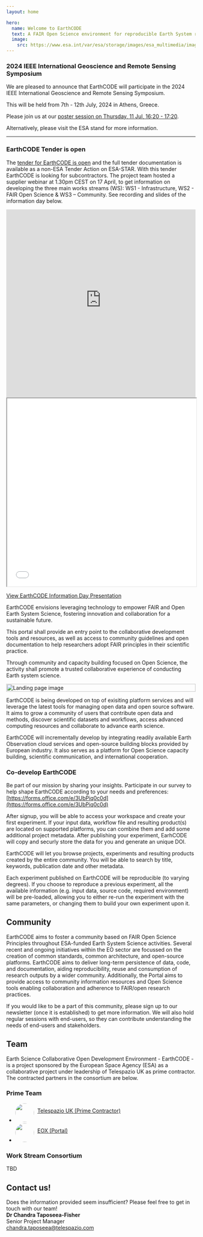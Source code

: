 ```yaml
---
layout: home

hero:
  name: Welcome to EarthCODE
  text: A FAIR Open Science environment for reproducible Earth System research
  image:
    src: https://www.esa.int/var/esa/storage/images/esa_multimedia/images/2023/11/nourishing_commercial_earth_observation/25191087-1-eng-GB/Nourishing_commercial_Earth_observation_pillars.jpg
---
```


<div class="highlight">

### 2024 IEEE International Geoscience and Remote Sensing Symposium

We are pleased to announce that EarthCODE will participate in the 2024 IEEE International Geoscience and Remote Sensing Symposium.

This will be held from 7th - 12th July, 2024 in Athens, Greece.

Please join us at our [poster session on Thursday, 11 Jul, 16:20 - 17:20](https://2024.ieeeigarss.org/view_session.php?SessionID=1389).

Alternatively, please visit the ESA stand for more information.

---


### EarthCODE Tender is open

The [tender for EarthCODE is open](https://esastar-publication-ext.sso.esa.int/nonEsaTenderActions/details/13691) and the full tender documentation is available as a non-ESA Tender Action on ESA-STAR.
With this tender EarthCODE is looking for subcontractors. The project team hosted a supplier webinar at 1.30pm CEST on 17 April, to get information on developing the three main works streams (WS): WS1 - Infrastructure, WS2 - FAIR Open Science & WS3 – Community.
See recording and slides of the information day below.

</div>

<iframe width="100%" height="500" src="https://www.youtube-nocookie.com/embed/98eDMaVmY3k?si=A0pMdeNiVEAcelGp" frameborder="0" allowfullscreen></iframe>

<iframe width="100%" height="500" src="/assets/infoday.pdf"></iframe>

[View EarthCODE Information Day Presentation](/assets/infoday.pdf)

<esa-main-section title="EarthCODE Portal">

EarthCODE envisions leveraging technology to empower FAIR and Open Earth System Science,
fostering innovation and collaboration for a sustainable future.

This portal shall provide an entry point to the collaborative
development tools and resources, as well as access to community
guidelines and open documentation to help researchers adopt FAIR
principles in their scientific practice.

Through community and capacity building focused on Open Science, the
activity shall promote a trusted collaborative experience of
conducting Earth system science.
</esa-main-section>

<div style="display: flex; justify-content: center">
  <img alt="Landing page image" src="/assets/img/EO-Open-Science_Badge_DEF.jpg" style="width: 100%; max-width: 600px;" />
</div>

<esa-main-section>

EarthCODE is being developed on top of exisiting platform services and will
leverage the latest tools for managing open data and open source software.
It aims to grow a community of users that contribute open data and methods,
discover scientific datasets and workflows, access advanced computing resources
and collaborate to advance earth science.

EarthCODE will incrementally develop by integrating readily available Earth Observation
cloud services and open-source building blocks provided by European industry.
It also serves as a platform for Open Science capacity building, scientific communication,
and international cooperation.
</esa-main-section>

<div class="highlight">

### Co-develop EarthCODE

Be part of our mission by sharing your insights.
Participate in our survey to help shape EarthCODE according to your needs and preferences: [https://forms.office.com/e/3UbPiq0c0d](https://forms.office.com/e/3UbPiq0c0d)

</div>

<esa-main-section id="faq" title="I want to publish my scientific findings, how can EarthCODE help?">

After signup, you will be able to access your workspace and create
your first experiment. If your input data, workflow file and resulting
product(s) are located on supported platforms, you can combine them
and add some additional project metadata. After publishing your
experiment, EarhCODE will copy and securly store the data for you and
generate an unique DOI.
</esa-main-section>

<esa-main-section title="I would like to check if somebody did similar research to the one I am conducting, can I use EarthCODE for that?">

EarthCODE will let you browse projects, experiments and resulting
products created by the entire community. You will be able to search
by title, keywords, publication date and other
metadata.
</esa-main-section>

<esa-main-section title="I found an interesting experiment, how can I re-run it with my own parameters?">

Each experiment published on EarthCODE will be reproducible (to
varying degrees). If you choose to reproduce a previous experiment,
all the available information (e.g. input data, source code, required
environment) will be pre-loaded, allowing you to either re-run the
experiment with the same parameters, or changing them to build your
own experiment upon it.
</esa-main-section>

## Community

EarthCODE aims to foster a community based on FAIR Open Science Principles throughout ESA-funded Earth System Science activities. Several recent and ongoing initiatives within the EO sector are focussed on the creation of common standards, common architecture, and open-source platforms. EarthCODE aims to deliver long-term persistence of data, code, and documentation, aiding reproducibility, reuse and consumption of research outputs by a wider community. Additionally, the Portal aims to provide access to community information resources and Open Science tools enabling collaboration and adherence to FAIR/open research practices.

If you would like to be a part of this community, please sign up to our newsletter (once it is established) to get more information. We will also hold regular sessions with end-users, so they can contribute understanding the needs of end-users and stakeholders.

<div class="light">

## Team

Earth Science Collaborative Open Development Environment - EarthCODE - is a project sponsored by the European Space Agency (ESA) as a collaborative project under leadership of Telespazio UK as prime contractor. The contracted partners in the consortium are below.

### Prime Team

- <img style="width: 50px; border-radius: 50%" src="/assets/img/tpz.jpg" /> <a href="https://telespazio.co.uk" target="blank" style="display: inline-flex; transform: translateX(5px) translateY(-25px)">Telespazio UK (Prime Contractor)</a>
- <img style="width: 50px; border-radius: 50%" src="/assets/img/eox.png" /> <a href="https://eox.at" target="blank" style="display: inline-flex; transform: translateX(5px) translateY(-25px)">EOX (Portal)</a>

### Work Stream Consortium

TBD

</div>

## Contact us!

Does the information provided seem insufficient? Please feel free to get in touch with our team!  
**Dr Chandra Taposeea-Fisher**  
Senior Project Manager  
[chandra.taposeea@telespazio.com](mailto:chandra.taposeea@telespazio.com)
